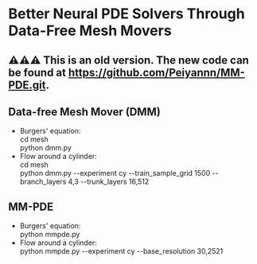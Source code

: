 # Better Neural PDE Solvers Through Data-Free Mesh Movers

## ⚠️⚠️⚠️ This is an old version. The new code can be found at https://github.com/Peiyannn/MM-PDE.git. 

## Data-free Mesh Mover (DMM)
- Burgers' equation:  
  cd mesh  
  python dmm.py 
- Flow around a cylinder:  
  cd mesh  
  python dmm.py --experiment cy --train_sample_grid 1500 --branch_layers 4,3 --trunk_layers 16,512

## MM-PDE
- Burgers' equation:  
  python mmpde.py
- Flow around a cylinder:  
  python mmpde.py --experiment cy --base_resolution 30,2521



